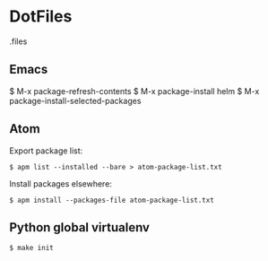 # DotFiles
.files

## Emacs ##

  $ M-x package-refresh-contents
	$ M-x package-install helm
	$ M-x package-install-selected-packages

## Atom ##

Export package list:

	$ apm list --installed --bare > atom-package-list.txt

Install packages elsewhere:

	$ apm install --packages-file atom-package-list.txt

## Python global virtualenv ## 

	$ make init
	
